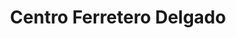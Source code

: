 ---
title: "Centro Ferretero Delgado"
url: /san-cristobal/centro-ferretero-delgado/
shop: Eisenwaren
---